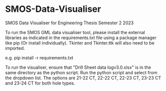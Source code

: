 # SMOS-Data-Visualiser
SMOS Data Visualiser for Engineering Thesis Semester 2 2023

To run the SMOS GML data visualiser tool, please install the external libraries as indicated in the requirements.txt file using a package manager like pip (Or install individually). Tkinter and Tkinter.ttk will also need to be imported.

e.g. pip install -r requirements.txt

To run the visualiser, ensure that "Drill Sheet data logv3.0.xlsx" is in the same directory as the python script. Run the python script and select from the dropdown list. The options are 21-22 CT, 22-22 CT, 22-23 CT, 23-23 CT and 23-24 CT for both hole types.
